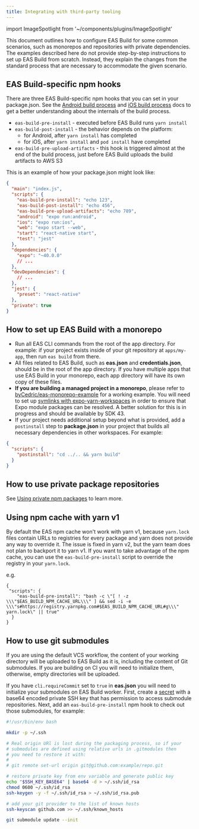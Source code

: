 ```yaml
---
title: Integrating with third-party tooling
---
```


import ImageSpotlight from '~/components/plugins/ImageSpotlight'

This document outlines how to configure EAS Build for some common scenarios, such as monorepos and repositories with private dependencies. The examples described here do not provide step-by-step instructions to set up EAS Build from scratch. Instead, they explain the changes from the standard process that are necessary to accommodate the given scenario.

## EAS Build-specific npm hooks

There are three EAS Build-specific npm hooks that you can set in your package.json. See the [Android build process](android-builds.md) and [iOS build process](ios-builds.md) docs to get a better understanding about the internals of the build process.

- `eas-build-pre-install` - executed before EAS Build runs `yarn install`
- `eas-build-post-install` - the behavior depends on the platform:
  - for Android, after `yarn install` has completed
  - for iOS, after `yarn install` and `pod install` have completed
- `eas-build-pre-upload-artifacts` - this hook is triggered almost at the end of the build process, just before EAS Build uploads the build artifacts to AWS S3

This is an example of how your package.json might look like:

```json
{
  "main": "index.js",
  "scripts": {
    "eas-build-pre-install": "echo 123",
    "eas-build-post-install": "echo 456",
    "eas-build-pre-upload-artifacts": "echo 789",
    "android": "expo run:android",
    "ios": "expo run:ios",
    "web": "expo start --web",
    "start": "react-native start",
    "test": "jest"
  },
  "dependencies": {
    "expo": "~40.0.0"
    // ...
  },
  "devDependencies": {
    // ...
  },
  "jest": {
    "preset": "react-native"
  },
  "private": true
}
```

## How to set up EAS Build with a monorepo

- Run all EAS CLI commands from the root of the app directory. For example: if your project exists inside of your git repository at `apps/my-app`, then run `eas build` from there.
- All files related to EAS Build, such as **eas.json** and **credentials.json**, should be in the root of the app directory. If you have multiple apps that use EAS Build in your monorepo, each app directory will have its own copy of these files.
- **If you are building a managed project in a monorepo**, please refer to [byCedric/eas-monorepo-example](https://github.com/byCedric/eas-monorepo-example) for a working example. You will need to set up [symlinks with expo-yarn-workspaces](https://github.com/byCedric/eas-monorepo-example/blob/dc62206a23f591923a38c0c6ea5d94b84ede6df4/apps/managed/package.json#L45-L63) in order to ensure that Expo module packages can be resolved. A better solution for this is in progress and should be available by SDK 43.
- If your project needs additional setup beyond what is provided, add a `postinstall` step to **package.json** in your project that builds all necessary dependencies in other workspaces. For example:

```json
{
  "scripts": {
    "postinstall": "cd ../.. && yarn build"
  }
}
```

## How to use private package repositories

See [Using private npm packages](/build-reference/private-npm-packages) to learn more.

## Using npm cache with yarn v1

By default the EAS npm cache won't work with yarn v1, because `yarn.lock` files contain URLs to registries for every package and yarn does not provide any way to override it. The issue is fixed in yarn v2, but the yarn team does not plan to backport it to yarn v1. If you want to take advantage of the npm cache, you can use the `eas-build-pre-install` script to override the registry in your `yarn.lock`.

e.g.

```
{
 "scripts": {
    "eas-build-pre-install": "bash -c \"[ ! -z \\\"$EAS_BUILD_NPM_CACHE_URL\\\" ] && sed -i -e \\\"s#https://registry.yarnpkg.com#$EAS_BUILD_NPM_CACHE_URL#g\\\" yarn.lock\" || true"
  }
}
```

## How to use git submodules

If you are using the default VCS workflow, the content of your working directory will be uploaded to EAS Build as it is, including the content of Git submodules. If you are building on CI you will need to initialize them, otherwise, empty directories will be uploaded.

If you have `cli.requireCommit` set to `true` in **eas.json** you will need to initialize your submodules on EAS Build worker.
First, create a [secret](/build-reference/variables/#using-secrets-in-environment-variables) with a base64 encoded private SSH key that has permission to access submodule repositories. Next, add an `eas-build-pre-install` npm hook to check out those submodules, for example:

```bash
#!/usr/bin/env bash

mkdir -p ~/.ssh

# Real origin URl is lost during the packaging process, so if your
# submodules are defined using relative urls in .gitmodules then
# you need to restore it with:
#
# git remote set-url origin git@github.com:example/repo.git

# restore private key from env variable and generate public key
echo "$SSH_KEY_BASE64" | base64 -d > ~/.ssh/id_rsa
chmod 0600 ~/.ssh/id_rsa
ssh-keygen -y -f ~/.ssh/id_rsa > ~/.ssh/id_rsa.pub

# add your git provider to the list of known hosts
ssh-keyscan github.com >> ~/.ssh/known_hosts

git submodule update --init
```
